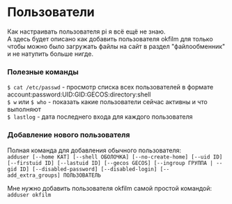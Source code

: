 # Пользователи
Как настраивать пользователя pi я всё ещё не знаю.  
А здесь будет описано как добавить пользователя okfilm для только чтобы можно было загружать файлы на сайт в раздел "файлообменник" и не натупить больше нигде.  

### Полезные команды
`$ cat /etc/passwd` - просмотр списка всех пользователей в формате account:password:UID:GID:GECOS:directory:shell  
`$ w` или `$ who` - показать какие пользователи сейчас активны и что выполняют  
`$ lastlog` - дата последнего входа для каждого пользователя  

### Добавление нового пользователя  
Полная команда для добавления обычного пользователя:  
`adduser [--home КАТ] [--shell ОБОЛОЧКА] [--no-create-home] [--uid ID] [--firstuid ID] [--lastuid ID] [--gecos GECOS] [--ingroup ГРУППА | --gid ID] [--disabled-password] [--disabled-login] [--add_extra_groups] ПОЛЬЗОВАТЕЛЬ`  

Мне нужно добавить пользователя okfilm самой простой командой:  
`adduser okfilm`
